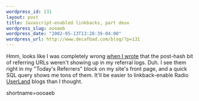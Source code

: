 ```yaml
--- 
wordpress_id: 131
layout: post
title: Javascript-enabled linkbacks, part deux
wordpress_slug: oooaeb
wordpress_date: "2002-05-13T13:28:39-04:00"
wordpress_url: http://www.decafbad.com/blog/?p=131
---
```

<p>Hmm, looks like I was completely wrong <a href="http://www.decafbad.com/news_archives/000150.phtml">when I wrote</a> that the post-hash bit of referring URLs weren't showing up in my referral logs.  Duh.  I see them right in my "Today's Referrers" block on my site's front page, and a quick SQL query shows me tons of them.  It'll be easier to linkback-enable Radio <a href="http://www.decafbad.com/twiki/bin/view/Main/UserLand">UserLand</a> blogs than I thought.</p>
<!--more-->
shortname=oooaeb
